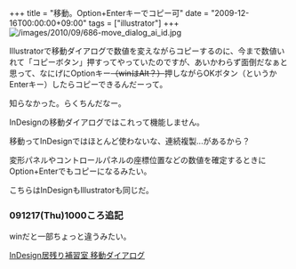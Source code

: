 +++
title = "移動。Option+Enterキーでコピー可"
date = "2009-12-16T00:00:00+09:00"
tags = ["illustrator"]
+++
![/images/2010/09/686-move_dialog_ai_id.jpg](/images/2010/09/686-move_dialog_ai_id.jpg)

Illustratorで移動ダイアログで数値を変えながらコピーするのに、今まで数値いれて「コピーボタン」押すってやっていたのですが、あいかわらず面倒だなぁと思って、なにげにOptionキー<strike>（winはAlt？）</strike>押しながらOKボタン（というかEnterキー）したらコピーできるんだーって。

知らなかった。らくちんだなー。

InDesignの移動ダイアログではこれって機能しません。

移動ってInDesignではほとんど使わないな、連続複製...があるから？

変形パネルやコントロールパネルの座標位置などの数値を確定するときにOption+Enterでもコピーになるみたい。

こちらはInDesignもIllustratorも同じだ。

### 091217(Thu)1000ころ追記

winだと一部ちょっと違うみたい。

[InDesign居残り補習室 移動ダイアログ](http://kstation2.blog10.fc2.com/blog-entry-383.html) 